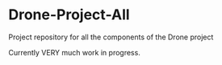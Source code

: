 # Drone-Project-All
Project repository for all the components of the Drone project

Currently VERY much work in progress. 